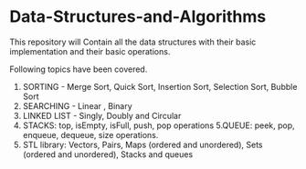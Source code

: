# Data-Structures-and-Algorithms

This repository will Contain all the data structures with their basic implementation and their basic operations.

Following topics have been covered.

1. SORTING - Merge Sort, Quick Sort, Insertion Sort, Selection Sort, Bubble Sort
2. SEARCHING - Linear , Binary
3. LINKED LIST - Singly, Doubly and Circular
4. STACKS: top, isEmpty, isFull, push, pop operations
5.QUEUE: peek, pop, enqueue, dequeue, size operations.
6. STL library: Vectors, Pairs, Maps (ordered and unordered), Sets (ordered and unordered), Stacks and queues
